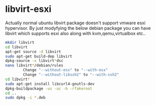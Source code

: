 # libvirt-esxi
Actually normal ubuntu libvirt package doesn't support vmware esxi hypervisor. By just modyfying the below debian package you can have libvirt which supports esxi also along with kvm,qemu,virtualbox etc..

````sh
mkdir libvirt
cd libvirt
apt-get source -d libvirt
sudo apt-get build-dep libvirt
dpkg-source -x libvirt*dsc
nano libvirt*/debian/rules
        Change "--without-esx" to "--with-esx"
        Change "--without-libssh2" to "--with-ssh2"
cd libvirt*
sudo apt-get install libcurl4-gnutls-dev
dpkg-buildpackage -us -uc -b -rfakeroot
cd ..
sudo dpkg -i *.deb
````

